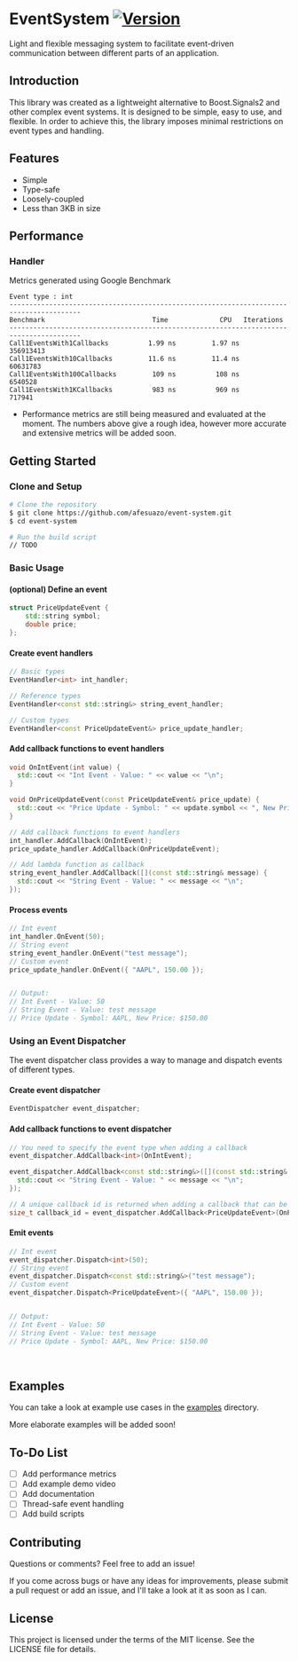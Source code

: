 # EventSystem [![Version](https://img.shields.io/badge/version-1.0.0-blue.svg)]()

Light and flexible messaging system to facilitate event-driven communication between different parts of an application.

## Introduction

This library was created as a lightweight alternative to Boost.Signals2 and other complex event systems. It is designed to be simple, easy to use, and flexible. In order to achieve this,
the library imposes minimal restrictions on event types and handling. 

## Features

* Simple
* Type-safe
* Loosely-coupled
* Less than 3KB in size

## Performance

### Handler

Metrics generated using Google Benchmark

```text
Event type : int
----------------------------------------------------------------------------------------
Benchmark                           Time             CPU   Iterations
----------------------------------------------------------------------------------------
Call1EventsWith1Callbacks          1.99 ns         1.97 ns    356913413
Call1EventsWith10Callbacks         11.6 ns         11.4 ns     60631783
Call1EventsWith100Callbacks         109 ns          108 ns      6540528
Call1EventsWith1KCallbacks          983 ns          969 ns       717941
```

* Performance metrics are still being measured and evaluated at the moment. The numbers above give a rough idea, however 
more accurate and extensive metrics will be added soon.

## Getting Started

### Clone and Setup

```bash
# Clone the repository
$ git clone https://github.com/afesuazo/event-system.git
$ cd event-system

# Run the build script 
// TODO
```

### Basic Usage

#### (optional) Define an event 

```cpp
struct PriceUpdateEvent {
    std::string symbol;
    double price;
};
```

#### Create event handlers 

```cpp
// Basic types 
EventHandler<int> int_handler;

// Reference types
EventHandler<const std::string&> string_event_handler;

// Custom types
EventHandler<const PriceUpdateEvent&> price_update_handler;
```

#### Add callback functions to event handlers

```cpp
void OnIntEvent(int value) {
  std::cout << "Int Event - Value: " << value << "\n";
}

void OnPriceUpdateEvent(const PriceUpdateEvent& price_update) {
  std::cout << "Price Update - Symbol: " << update.symbol << ", New Price: $" << update.price << "\n";
}

// Add callback functions to event handlers
int_handler.AddCallback(OnIntEvent);
price_update_handler.AddCallback(OnPriceUpdateEvent);

// Add lambda function as callback
string_event_handler.AddCallback([](const std::string& message) {
  std::cout << "String Event - Value: " << message << "\n";
});
```

#### Process events

```cpp 
// Int event
int_handler.OnEvent(50);
// String event
string_event_handler.OnEvent("test message");
// Custom event
price_update_handler.OnEvent({ "AAPL", 150.00 });


// Output:
// Int Event - Value: 50
// String Event - Value: test message
// Price Update - Symbol: AAPL, New Price: $150.00
```

### Using an Event Dispatcher

The event dispatcher class provides a way to manage and dispatch events of different types.

#### Create event dispatcher

```cpp
EventDispatcher event_dispatcher;
```

#### Add callback functions to event dispatcher

```cpp
// You need to specify the event type when adding a callback
event_dispatcher.AddCallback<int>(OnIntEvent);

event_dispatcher.AddCallback<const std::string&>([](const std::string& message) {
  std::cout << "String Event - Value: " << message << "\n";
});

// A unique callback id is returned when adding a callback that can be used to remove the callback later
size_t callback_id = event_dispatcher.AddCallback<PriceUpdateEvent>(OnPriceUpdateEvent);
```

#### Emit events

```cpp 
// Int event
event_dispatcher.Dispatch<int>(50);
// String event
event_dispatcher.Dispatch<const std::string&>("test message");
// Custom event
event_dispatcher.Dispatch<PriceUpdateEvent>({ "AAPL", 150.00 });


// Output:
// Int Event - Value: 50
// String Event - Value: test message
// Price Update - Symbol: AAPL, New Price: $150.00
```

<br>

## Examples 

You can take a look at example use cases in the [examples](examples) directory.

More elaborate examples will be added soon!

## To-Do List

- [ ] Add performance metrics
- [ ] Add example demo video
- [ ] Add documentation 
- [ ] Thread-safe event handling
- [ ] Add build scripts

## Contributing

Questions or comments? Feel free to add an issue!

If you come across bugs or have any ideas for improvements, 
please submit a pull request or add an issue, and I'll take a look at it as soon as I can. 

## License

This project is licensed under the terms of the MIT license. See the LICENSE file for details.